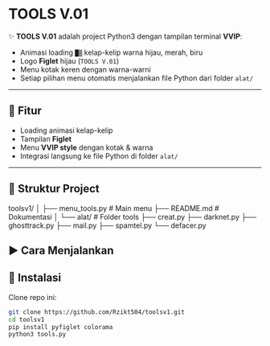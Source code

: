 # TOOLS V.01

✨ **TOOLS V.01** adalah project Python3 dengan tampilan terminal **VVIP**:
- Animasi loading `█▒` kelap-kelip warna hijau, merah, biru  
- Logo **Figlet** hijau (`TOOLS V.01`)  
- Menu kotak keren dengan warna-warni  
- Setiap pilihan menu otomatis menjalankan file Python dari folder `alat/`  

---

## 🚀 Fitur
- Loading animasi kelap-kelip  
- Tampilan **Figlet**  
- Menu **VVIP style** dengan kotak & warna  
- Integrasi langsung ke file Python di folder `alat/`  

---

## 📂 Struktur Project

toolsv1/ │ ├── menu_tools.py       # Main menu ├── README.md           # Dokumentasi │ └── alat/               # Folder tools ├── creat.py ├── darknet.py ├── ghosttrack.py ├── mail.py ├── spamtel.py └── defacer.py

▶️ Cara Menjalankan
---

## 🔧 Instalasi

Clone repo ini:

```bash
git clone https://github.com/Rzikt504/toolsv1.git
cd toolsv1
pip install pyfiglet colorama
python3 tools.py

